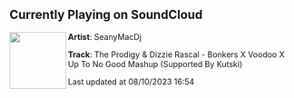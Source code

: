 ## Currently Playing on SoundCloud

[<img align="left" width="100" src="https://i1.sndcdn.com/artworks-A2So8oNzazKKZJsm-LvOF7g-t500x500.jpg">](https://soundcloud.com/user-605100039-893565404/no-summer-is-bonkers)

**Artist**: SeanyMacDj 

**Track**: The Prodigy & Dizzie Rascal - Bonkers X Voodoo X Up To No Good Mashup (Supported By Kutski)

Last updated at 08/10/2023 16:54
